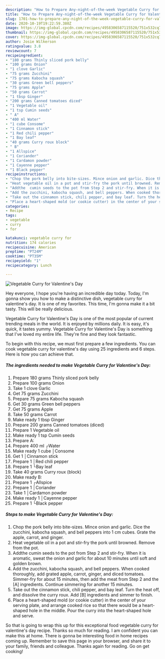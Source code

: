 ```yaml
---
description: "How to Prepare Any-night-of-the-week Vegetable Curry for Valentine&amp;#39;s Day"
title: "How to Prepare Any-night-of-the-week Vegetable Curry for Valentine&amp;#39;s Day"
slug: 1701-how-to-prepare-any-night-of-the-week-vegetable-curry-for-valentine-and-39-s-day
date: 2020-10-19T19:22:59.380Z
image: https://img-global.cpcdn.com/recipes/4958306587115520/751x532cq70/vegetable-curry-for-valentines-day-recipe-main-photo.jpg
thumbnail: https://img-global.cpcdn.com/recipes/4958306587115520/751x532cq70/vegetable-curry-for-valentines-day-recipe-main-photo.jpg
cover: https://img-global.cpcdn.com/recipes/4958306587115520/751x532cq70/vegetable-curry-for-valentines-day-recipe-main-photo.jpg
author: Josie Wilkerson
ratingvalue: 3.8
reviewcount: 7
recipeingredient:
- "180 grams Thinly sliced pork belly"
- "100 grams Onion"
- "1 clove Garlic"
- "75 grams Zucchini"
- "75 grams Kabocha squash"
- "30 grams Green bell peppers"
- "75 grams Apple"
- "50 grams Carrot"
- "1 tbsp Ginger"
- "200 grams Canned tomatoes diced"
- "1 Vegetable oil"
- "1 tsp Cumin seeds"
- " A"
- "400 ml Water"
- "1 cube Consome"
- "1 Cinnamon stick"
- "1 Red chili pepper"
- "1 Bay leaf"
- "40 grams Curry roux block"
- " B"
- "1 Allspice"
- "1 Coriander"
- "1 Cardamon powder"
- "1 Cayenne pepper"
- "1 Black pepper"
recipeinstructions:
- "Chop the pork belly into bite-sizes. Mince onion and garlic. Dice the zucchini, kabocha squash, and bell peppers into 1 cm cubes. Grate the apple, carrot, and ginger."
- "Heat vegetable oil in a pot and stir-fry the pork until browned. Remove from the pot."
- "Addthe  cumin seeds to the pot from Step 2 and stir-fry. When it is aromatic, sweat the onion and garlic for about 10 minutes until soft and golden brown."
- "Add the zucchini, kabocha squash, and bell peppers. When cooked thoroughly, add grated apple, carrot, ginger, and diced tomatoes. Simmer-fry for about 15 minutes, then add the meat from Step 2 and the [A] ingredients. Continue simmering for another 15 minutes."
- "Take out the cinnamon stick, chili pepper, and bay leaf. Turn the heat off, and dissolve the curry roux. Add [B] ingredients and simmer to finish."
- "Place a heart-shaped mold (or cookie cutter) in the center of your serving plate, and arrange cooked rice so that there would be a heart-shaped hole in the middle. Pour the curry into the heart-shaped hole and serve."
categories:
- Recipe
tags:
- vegetable
- curry
- for

katakunci: vegetable curry for 
nutrition: 174 calories
recipecuisine: American
preptime: "PT24M"
cooktime: "PT35M"
recipeyield: "1"
recipecategory: Lunch

---
```



![Vegetable Curry for Valentine&#39;s Day](https://img-global.cpcdn.com/recipes/4958306587115520/751x532cq70/vegetable-curry-for-valentines-day-recipe-main-photo.jpg)

Hey everyone, I hope you're having an incredible day today. Today, I'm gonna show you how to make a distinctive dish, vegetable curry for valentine&#39;s day. It is one of my favorites. This time, I'm gonna make it a bit tasty. This will be really delicious.



Vegetable Curry for Valentine&#39;s Day is one of the most popular of current trending meals in the world. It is enjoyed by millions daily. It is easy, it's quick, it tastes yummy. Vegetable Curry for Valentine&#39;s Day is something that I've loved my entire life. They're fine and they look fantastic.


To begin with this recipe, we must first prepare a few ingredients. You can cook vegetable curry for valentine&#39;s day using 25 ingredients and 6 steps. Here is how you can achieve that.

<!--inarticleads1-->

##### The ingredients needed to make Vegetable Curry for Valentine&#39;s Day:

1. Prepare 180 grams Thinly sliced pork belly
1. Prepare 100 grams Onion
1. Take 1 clove Garlic
1. Get 75 grams Zucchini
1. Prepare 75 grams Kabocha squash
1. Get 30 grams Green bell peppers
1. Get 75 grams Apple
1. Take 50 grams Carrot
1. Make ready 1 tbsp Ginger
1. Prepare 200 grams Canned tomatoes (diced)
1. Prepare 1 Vegetable oil
1. Make ready 1 tsp Cumin seeds
1. Prepare  A:
1. Prepare 400 ml ┌Water
1. Make ready 1 cube │Consome
1. Get 1 │Cinnamon stick
1. Prepare 1 │Red chili pepper
1. Prepare 1 └Bay leaf
1. Take 40 grams Curry roux (block)
1. Make ready  B:
1. Prepare 1 ┌Allspice
1. Prepare 1 │Coriander
1. Take 1 │Cardamon powder
1. Make ready 1 │Cayenne pepper
1. Prepare 1 └Black pepper




<!--inarticleads2-->

##### Steps to make Vegetable Curry for Valentine&#39;s Day:

1. Chop the pork belly into bite-sizes. Mince onion and garlic. Dice the zucchini, kabocha squash, and bell peppers into 1 cm cubes. Grate the apple, carrot, and ginger.
1. Heat vegetable oil in a pot and stir-fry the pork until browned. Remove from the pot.
1. Addthe  cumin seeds to the pot from Step 2 and stir-fry. When it is aromatic, sweat the onion and garlic for about 10 minutes until soft and golden brown.
1. Add the zucchini, kabocha squash, and bell peppers. When cooked thoroughly, add grated apple, carrot, ginger, and diced tomatoes. Simmer-fry for about 15 minutes, then add the meat from Step 2 and the [A] ingredients. Continue simmering for another 15 minutes.
1. Take out the cinnamon stick, chili pepper, and bay leaf. Turn the heat off, and dissolve the curry roux. Add [B] ingredients and simmer to finish.
1. Place a heart-shaped mold (or cookie cutter) in the center of your serving plate, and arrange cooked rice so that there would be a heart-shaped hole in the middle. Pour the curry into the heart-shaped hole and serve.




So that is going to wrap this up for this exceptional food vegetable curry for valentine&#39;s day recipe. Thanks so much for reading. I am confident you can make this at home. There is gonna be interesting food in home recipes coming up. Remember to save this page in your browser, and share it to your family, friends and colleague. Thanks again for reading. Go on get cooking!
